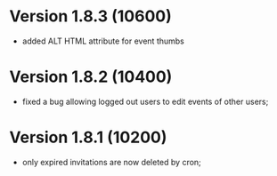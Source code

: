 # Version 1.8.3 (10600)
- added ALT HTML attribute for event thumbs

# Version 1.8.2 (10400)
- fixed a bug allowing logged out users to edit events of other users;

# Version 1.8.1 (10200)
- only expired invitations are now deleted by cron;